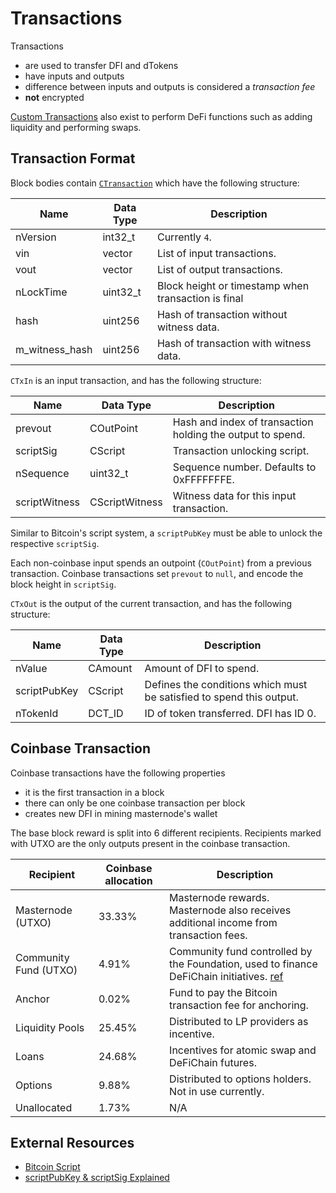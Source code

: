 # Transactions

Transactions

- are used to transfer DFI and dTokens
- have inputs and outputs
- difference between inputs and outputs is considered a _transaction fee_
- **not** encrypted

[Custom Transactions](./customtx.md) also exist to perform DeFi functions such as adding liquidity and performing swaps.

## Transaction Format

Block bodies contain [`CTransaction`](https://github.com/DeFiCh/ain/blob/master/src/primitives/transaction.h#L210) which have the following structure:

| Name           | Data Type      | Description                                         |
| -------------- | -------------- | --------------------------------------------------- |
| nVersion       | int32_t        | Currently `4`.                                      |
| vin            | vector<CTxIn>  | List of input transactions.                         |
| vout           | vector<CTxOut> | List of output transactions.                        |
| nLockTime      | uint32_t       | Block height or timestamp when transaction is final |
| hash           | uint256        | Hash of transaction without witness data.           |
| m_witness_hash | uint256        | Hash of transaction with witness data.              |

`CTxIn` is an input transaction, and has the following structure:

| Name          | Data Type      | Description                                                |
| ------------- | -------------- | ---------------------------------------------------------- |
| prevout       | COutPoint      | Hash and index of transaction holding the output to spend. |
| scriptSig     | CScript        | Transaction unlocking script.                              |
| nSequence     | uint32_t       | Sequence number. Defaults to 0xFFFFFFFE.                   |
| scriptWitness | CScriptWitness | Witness data for this input transaction.                   |

Similar to Bitcoin's script system, a `scriptPubKey` must be able to unlock the respective `scriptSig`.

Each non-coinbase input spends an outpoint (`COutPoint`) from a previous transaction. Coinbase transactions set `prevout` to `null`, and encode the block height in `scriptSig`.

`CTxOut` is the output of the current transaction, and has the following structure:

| Name         | Data Type | Description                                                          |
| ------------ | --------- | -------------------------------------------------------------------- |
| nValue       | CAmount   | Amount of DFI to spend.                                              |
| scriptPubKey | CScript   | Defines the conditions which must be satisfied to spend this output. |
| nTokenId     | DCT_ID    | ID of token transferred. DFI has ID 0.                               |

## Coinbase Transaction

Coinbase transactions have the following properties

- it is the first transaction in a block
- there can only be one coinbase transaction per block
- creates new DFI in mining masternode's wallet

The base block reward is split into 6 different recipients. Recipients marked with UTXO are the only outputs present in the coinbase transaction.

| Recipient             | Coinbase allocation | Description                                                                                                                |
| --------------------- | ------------------- | -------------------------------------------------------------------------------------------------------------------------- |
| Masternode (UTXO)     | 33.33%              | Masternode rewards. Masternode also receives additional income from transaction fees.                                      |
| Community Fund (UTXO) | 4.91%               | Community fund controlled by the Foundation, used to finance DeFiChain initiatives. [ref](https://github.com/DeFiCh/dfips) |
| Anchor                | 0.02%               | Fund to pay the Bitcoin transaction fee for anchoring.                                                                     |
| Liquidity Pools       | 25.45%              | Distributed to LP providers as incentive.                                                                                  |
| Loans                 | 24.68%              | Incentives for atomic swap and DeFiChain futures.                                                                          |
| Options               | 9.88%               | Distributed to options holders. Not in use currently.                                                                      |
| Unallocated           | 1.73%               | N/A                                                                                                                        |

## External Resources

- [Bitcoin Script](https://en.bitcoin.it/wiki/Script)
- [scriptPubKey & scriptSig Explained](https://www.mycryptopedia.com/scriptpubkey-scriptsig/)
